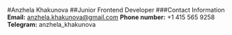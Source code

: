 #Anzhela Khakunova
##Junior Frontend Developer
###Contact Information
**Email:** anzhela.khakunova@gmail.com
**Phone number:** +1 415 565 9258
**Telegram:** anzhela_khakunova

